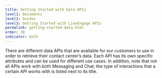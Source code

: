 ```yaml
---
title: Getting Started with Data APIs
level1: Documents
level2: Guides
level3: Getting Started with LiveEngage APIs
permalink: getting-started-data.html
order: 30
indicator: both
---
```


There are different data APIs that are available for our customers to use in order to retrieve their contact center’s data. Each API has its own specific attributes and can be used for different use cases. In addition, note that not all APIs work with both Messaging and Chat; the type of interactions that a certain API works with is listed next to its title.
